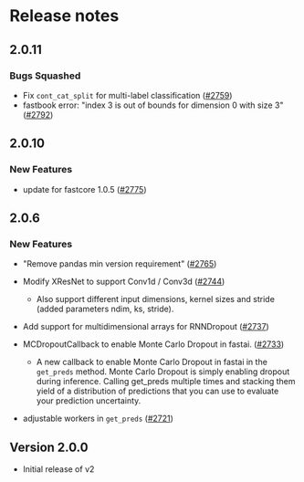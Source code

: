 # Release notes

<!-- do not remove -->

## 2.0.11

### Bugs Squashed

- Fix `cont_cat_split` for multi-label classification ([#2759](https://api.github.com/repos/fastai/fastai/issues/2759))
- fastbook error: "index 3 is out of bounds for dimension 0 with size 3" ([#2792](https://api.github.com/repos/fastai/fastai/issues/2792))

## 2.0.10

### New Features

- update for fastcore 1.0.5 ([#2775](https://api.github.com/repos/fastai/fastai/issues/2775))

## 2.0.6

### New Features

- "Remove pandas min version requirement" ([#2765](https://api.github.com/repos/fastai/fastai/issues/2765))

- Modify XResNet to support Conv1d / Conv3d ([#2744](https://api.github.com/repos/fastai/fastai/issues/2744))
  - Also support different input dimensions, kernel sizes and stride (added parameters ndim, ks, stride).

- Add support for multidimensional arrays for RNNDropout ([#2737](https://api.github.com/repos/fastai/fastai/issues/2737))

- MCDropoutCallback to enable Monte Carlo Dropout in fastai. ([#2733](https://api.github.com/repos/fastai/fastai/issues/2733))
  - A new callback to enable Monte Carlo Dropout in fastai in the `get_preds` method.
    Monte Carlo Dropout is simply enabling dropout during inference.
    Calling get_preds multiple times and stacking them yield of a distribution of predictions that you can use to evaluate your prediction uncertainty.

- adjustable workers in `get_preds` ([#2721](https://api.github.com/repos/fastai/fastai/issues/2721))

## Version 2.0.0

- Initial release of v2

